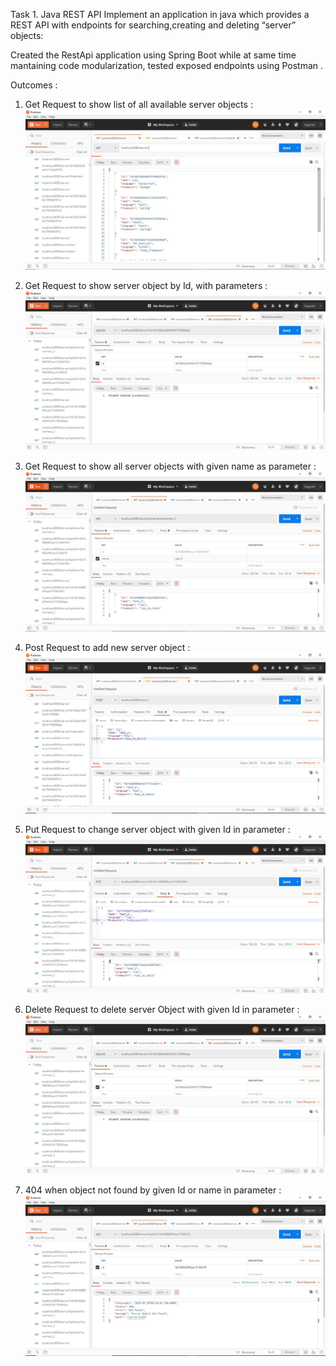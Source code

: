 Task 1. Java REST API
Implement an application in java which provides a REST API with endpoints for searching,creating and deleting “server” objects:

Created the RestApi application using Spring Boot while at same time mantaining code modularization, tested exposed endpoints using Postman .

Outcomes :
1. Get Request to show list of all available server objects :
![alt Text](https://github.com/vedang14/restapi/blob/master/src/main/resources/screenshots/get_req_list_all.JPG)

2. Get Request to show server object by Id, with parameters :
![alt Text](https://github.com/vedang14/restapi/blob/master/src/main/resources/screenshots/del_req_byId.JPG)

3. Get Request to show all server objects with given name as parameter :
![alt Text](https://github.com/vedang14/restapi/blob/master/src/main/resources/screenshots/get_req_byName.JPG)

4. Post Request to add new server object :
![alt Text](https://github.com/vedang14/restapi/blob/master/src/main/resources/screenshots/post_req.JPG)

5. Put Request to change server object with given Id in parameter :
![alt Text](https://github.com/vedang14/restapi/blob/master/src/main/resources/screenshots/put_req_byId.JPG)

6. Delete Request to delete server Object with given Id in parameter :
![alt Text](https://github.com/vedang14/restapi/blob/master/src/main/resources/screenshots/del_req_byId.JPG)

7. 404 when object not found by given Id or name in parameter :
![alt Text](https://github.com/vedang14/restapi/blob/master/src/main/resources/screenshots/404_obj_notfound_byId.JPG)
